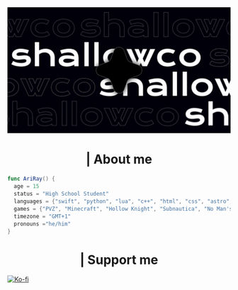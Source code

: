   <div align="center">

<img src="/assets/dark_banner.png">

</div>

  <h1 align="center">| About me</h1>

  ```swift
  func AriRay() {
    age = 15
    status = "High School Student"
    languages = {"swift", "python", "lua", "c++", "html", "css", "astro", "javascript", "java"}
    games = {"PVZ", "Minecraft", "Hollow Knight", "Subnautica", "No Man's Sky", "Metro" series}
    timezone = "GMT+1"
    pronouns ="he/him"
}
  ```

  <h1 align="center">| Support me</h1>

  [![Ko-fi](https://img.shields.io/badge/Ko--fi-F16061?style=for-the-badge&logo=ko-fi&logoColor=white)](https://ko-fi.com/notariray)

